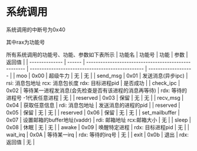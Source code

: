 # 系统调用

系统调用的中断号为0x40

其中rax为功能号

所有系统调用的功能号、功能、参数如下表所示
| 功能名         | 功能号 | 功能                                                 | 参数                                             | 返回值              |
| -------------- | ------ | ---------------------------------------------------- | ------------------------------------------------ | ------------------- |
| moo            | 0x00   | 超级牛力                                             | 无                                               | 无                  |
| send_msg       | 0x01   | 发送消息(异步ipc)                                    | rsi: 消息包地址 rcx: 消息包长度 rdx: 目标进程pid | 是否成功            |
| check_ipc      | 0x02   | 等待某一进程发消息(会先检查是否有该进程的消息再等待) | rdx: 等待的进程号 -1代表任意进程                 | 无                  |
| reserved       | 0x03   | 保留                                                 | 无                                               | 无                  |
| recv_msg       | 0x04   | 获取任意信息                                         | rdi: 消息包地址                                  | 发送消息的进程的pid |
| reserved       | 0x05   | 保留                                                 | 无                                               | 无                  |
| reserved       | 0x06   | 保留                                                 | 无                                               | 无                  |
| set_mailbuffer | 0x07   | 设置邮箱的buffer地址(vaddr)                          | rdi: 邮箱地址 rcx:邮箱大小                       | 无                  |
| sleep          | 0x08   | 休眠                                                 | 无                                               | 无                  |
| awake          | 0x09   | 唤醒特定进程                                         | rdx: 目标进程pid                                 | 无                  |
| wait_irq       | 0x0A   | 等待某一irq                                          | rdx: 等待的irq号                                 | 无                  |
| exit           | 0x0b   | 退出                                                 | rdx: 返回值                                      | 无                  |